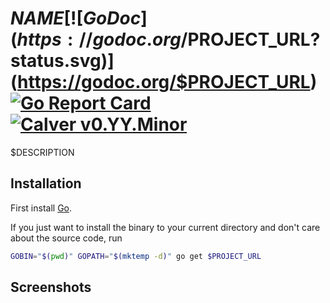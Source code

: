 # $NAME [![GoDoc](https://godoc.org/$PROJECT_URL?status.svg)](https://godoc.org/$PROJECT_URL) [![Go Report Card](https://goreportcard.com/badge/$PROJECT_URL)](https://goreportcard.com/report/$PROJECT_URL) [![Calver v0.YY.Minor](https://img.shields.io/badge/calver-v0.YY.Minor-22bfda.svg)](https://calver.org)

$DESCRIPTION

## Installation

First install [Go](http://golang.org).

If you just want to install the binary to your current directory and don't care about the source code, run

```bash
GOBIN="$(pwd)" GOPATH="$(mktemp -d)" go get $PROJECT_URL
```

## Screenshots

```bash
```
